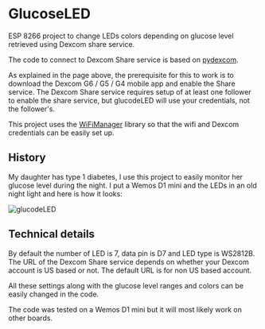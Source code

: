 # GlucoseLED
ESP 8266 project to change LEDs colors depending on glucose level retrieved using Dexcom share service.

The code to connect to Dexcom Share service is based on [pydexcom](https://github.com/gagebenne/pydexcom).

As explained in the page above, the prerequisite for this to work is to download the Dexcom G6 / G5 / G4 mobile app and enable the Share service.
The Dexcom Share service requires setup of at least one follower to enable the share service, but glucodeLED will use your credentials, not the follower's.

This project uses the [WiFiManager](https://github.com/tzapu/WiFiManager) library so that the wifi and Dexcom credentials can be easily set up.

## History
My daughter has type 1 diabetes, I use this project to easily monitor her glucose level during the night.
I put a Wemos D1 mini and the LEDs in an old night light and here is how it looks:

![glucodeLED](https://github.com/MikeDuino31/GlucoseLED/assets/172366100/1e25b8fb-0ba1-481a-87f0-f0955e4ca1c3)


## Technical details
By default the number of LED is 7, data pin is D7 and LED type is WS2812B. The URL of the Dexcom Share service depends on whether your Dexcom account is US based or not. The default URL is for non US based account.

All these settings along with the glucose level ranges and colors can be easily changed in the code.

The code was tested on a Wemos D1 mini but it will most likely work on other boards.
